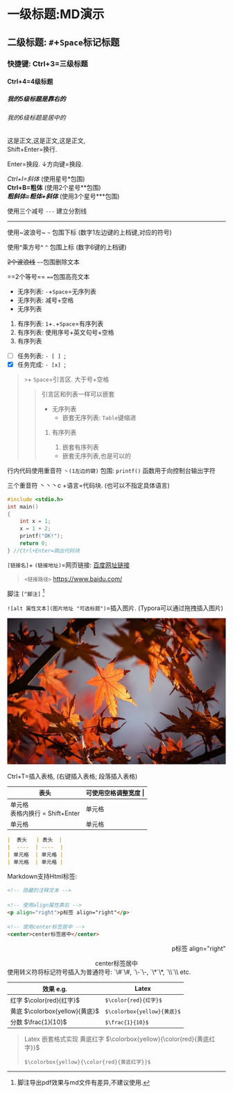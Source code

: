 # 一级标题:MD演示

## 二级标题: `#`+`Space`标记标题

### 快捷键: Ctrl+3=三级标题

#### Ctrl+4=4级标题

##### 我的5级标题是靠右的

###### 我的6级标题是居中的

这是正文,这是正文,这是正文,  
Shift+Enter=换行.

Enter=换段. ↓方向键=换段.

*Ctrl+I=斜体* (使用星号\*包围)  
**Ctrl+B=粗体** (使用2个星号\*\*包围)  
***粗斜体=粗体+斜体*** (使用3个星号\*\*\*包围)

使用三个减号 `---` 建立分割线

---

使用~波浪号~ `~` 包围下标 (数字1左边键的上档键,对应的符号)

使用^乘方号^ `^` 包围上标 (数字6键的上档键)

~~2个波浪线~~ `~~`包围删除文本

==2个等号== `==`包围高亮文本

- 无序列表: `-`+`Space`=无序列表
- 无序列表: 减号+空格
- 无序列表

1. 有序列表: `1`+`.`+`Space`=有序列表
2. 有序列表: 使用序号+英文句号+空格
3. 有序列表

- [ ] 任务列表: `- [ ] `;
- [x] 任务完成: `- [x] `;

>  `>`+  `Space`=引言区. 大于号+空格
>
> > 引言区和列表一样可以嵌套
> >
> > - 无序列表
> >   - 嵌套无序列表: `Table`键缩进
> >
> > 1. 有序列表
> >
> >    1. 嵌套有序列表
> >
> >    - 嵌套无序列表,也是可以的

行内代码使用重音符 `丶(1左边的键)` 包围: `printf()` 函数用于向控制台输出字符

三个重音符 丶丶丶c +语言=代码块. (也可以不指定具体语言)

```c
#include <stdio.h>
int main()
{
    int x = 1;
    x = 1 + 2;
    printf("OK!");
    return 0;
} //Ctrl+Enter=跳出代码块
```

`[链接名]`+ `(链接地址)`=网页链接: [百度网址链接](https://www.baidu.com/)

> `<链接路径>` <https://www.baidu.com/>

脚注 ` [^脚注] ` [^脚注]

[^脚注]: 脚注导出pdf效果与md文件有差异,不建议使用.

`![alt 属性文本](图片地址 "可选标题")`=插入图片. (Typora可以通过拖拽插入图片)

![Typora设置](一级标题MD演示.assets/RGLj3oV.jpg)

Ctrl+T=插入表格, (右键插入表格; 段落插入表格)

|  表头   | 可使用空格调整宽度      \| |
|  ----  | ----  |
| 单元格<br />表格内换行 = Shift+Enter | 单元格 |
| 单元格  | 单元格 |

```markdown
|  表头   | 表头  |
|  ----  | ----  |
| 单元格  | 单元格 |
| 单元格  | 单元格 |
```

Markdown支持Html标签:

```markdown
<!-- 隐藏的注释文本 -->

<!-- 使用align属性靠右 -->
<p align="right">p标签 align="right"</p>

<!-- 使用center标签居中 -->
<center>center标签居中</center>
```

<!-- 隐藏的注释文本 -->

<p align="right">p标签 align="right"</p>
<center>center标签居中</center>
使用转义符将标记符号插入为普通符号: `\#`\#, `\-`\-, `\*`\*, `\\`\\ etc.

| 效果 e.g.                 | Latex                 |
| ------------------------ | --------------------- |
| 红字 $\color{red}{红字}$ | `$\color{red}{红字}$` |
| 黄底 $\colorbox{yellow}{黄底}$ | `$\colorbox{yellow}{黄底}$` |
| 分数 $\frac{1}{10}$       | `$\frac{1}{10}$`      |

> Latex 嵌套格式实现 黄底红字 $\colorbox{yellow}{\color{red}{黄底红字}}$
>
> `$\colorbox{yellow}{\color{red}{黄底红字}}$`
